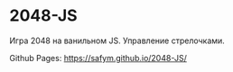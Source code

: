 # 2048-JS

Игра 2048 на ванильном JS. Управление стрелочками.

Github Pages: https://safym.github.io/2048-JS/
